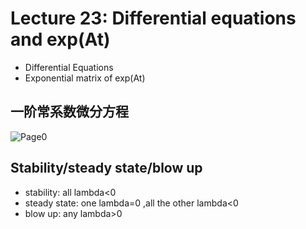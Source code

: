 # Lecture 23: Differential equations and exp(At)
* Differential Equations 
* Exponential matrix of exp(At)

## 一阶常系数微分方程
![Page0](https://github.com/zhukuixi/RainyNight/blob/master/LinearAlgebra/Images/L23_1.jpg)

## Stability/steady state/blow up
* stability: all lambda<0
* steady state: one lambda=0 ,all the other lambda<0
* blow up: any lambda>0

